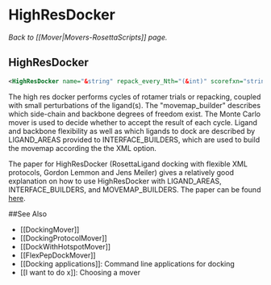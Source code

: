 # HighResDocker
*Back to [[Mover|Movers-RosettaScripts]] page.*
## HighResDocker

```xml
<HighResDocker name="&string" repack_every_Nth="(&int)" scorefxn="string" movemap_builder="&string" />
```

The high res docker performs cycles of rotamer trials or repacking, coupled with small perturbations of the ligand(s). The "movemap\_builder" describes which side-chain and backbone degrees of freedom exist. The Monte Carlo mover is used to decide whether to accept the result of each cycle. Ligand and backbone flexibility as well as which ligands to dock are described by LIGAND\_AREAS provided to INTERFACE\_BUILDERS, which are used to build the movemap according the the XML option.

The paper for HighResDocker (RosettaLigand docking with flexible XML protocols, Gordon Lemmon and Jens Meiler) gives a relatively good explanation on how to use HighResDocker with LIGAND_AREAS, INTERFACE_BUILDERS, and MOVEMAP_BUILDERS. The paper can be found [here](http://www.ncbi.nlm.nih.gov/pmc/articles/PMC3749076/pdf/nihms499730.pdf).

##See Also

* [[DockingMover]]
* [[DockingProtocolMover]]
* [[DockWithHotspotMover]]
* [[FlexPepDockMover]]
* [[Docking applications]]: Command line applications for docking
* [[I want to do x]]: Choosing a mover
